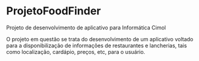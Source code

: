 # ProjetoFoodFinder
Projeto de desenvolvimento de aplicativo para Informática Cimol

O projeto em questão se trata do desenvolvimento de um aplicativo voltado para a disponibilização de informações de restaurantes e lancherias, tais como localização, cardápio, preços, etc, para o usuário.

